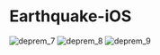 # Earthquake-iOS
![deprem_7](https://user-images.githubusercontent.com/55625400/179492687-9f4f8b75-bd27-4d27-96fd-fbef6501217f.png)
![deprem_8](https://user-images.githubusercontent.com/55625400/179492751-439dd107-bcb2-4e71-8210-1c1d804f1607.png)
![deprem_9](https://user-images.githubusercontent.com/55625400/179492761-c3dc5fc8-a843-4873-aa3d-94eaa4bf5751.png)
